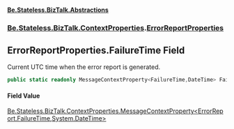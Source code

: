 #### [Be.Stateless.BizTalk.Abstractions](README.md 'README')
### [Be.Stateless.BizTalk.ContextProperties](Be.Stateless.BizTalk.ContextProperties.md 'Be.Stateless.BizTalk.ContextProperties').[ErrorReportProperties](ErrorReportProperties.md 'Be.Stateless.BizTalk.ContextProperties.ErrorReportProperties')

## ErrorReportProperties.FailureTime Field

Current UTC time when the error report is generated.

```csharp
public static readonly MessageContextProperty<FailureTime,DateTime> FailureTime;
```

#### Field Value
[Be.Stateless.BizTalk.ContextProperties.MessageContextProperty&lt;](MessageContextProperty_T,TR_.md 'Be.Stateless.BizTalk.ContextProperties.MessageContextProperty<T,TR>')[ErrorReport.FailureTime](https://docs.microsoft.com/en-us/dotnet/api/ErrorReport.FailureTime 'ErrorReport.FailureTime')[,](MessageContextProperty_T,TR_.md 'Be.Stateless.BizTalk.ContextProperties.MessageContextProperty<T,TR>')[System.DateTime](https://docs.microsoft.com/en-us/dotnet/api/System.DateTime 'System.DateTime')[&gt;](MessageContextProperty_T,TR_.md 'Be.Stateless.BizTalk.ContextProperties.MessageContextProperty<T,TR>')